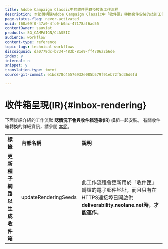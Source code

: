 ```yaml
---
title: Adobe Campaign Classic中的收件匣轉換技術工作流程
description: 本節說明隨Adobe Campaign Classic中「收件匣」轉換套件安裝的技術工作流程。
page-status-flag: never-activated
uuid: f60a09f0-47a0-4fc0-b0ac-47178af6ad55
contentOwner: sauviat
products: SG_CAMPAIGN/CLASSIC
audience: workflow
content-type: reference
topic-tags: technical-workflows
discoiquuid: da0779dc-b734-483b-81e9-ff4706a2b6de
index: y
internal: n
snippet: y
translation-type: tm+mt
source-git-commit: e1bd878c45576932e085b579f91eb72f5d36d6fd

---
```



# 收件箱呈現(IR){#inbox-rendering}

下面詳細介紹的工作流默 **認情況下會與收件箱渲染(IR)** 模組一起安裝。 有關收件箱轉換的詳細資訊，請參閱 [本節](../../delivery/using/inbox-rendering.md)。

<table> 
 <tbody> 
  <tr> 
   <td> <strong>標籤</strong><br /> </td> 
   <td> <strong>內部名稱</strong><br /> </td> 
   <td> <strong>說明</strong><br /> </td> 
  </tr> 
  <tr> 
   <td> <strong>更新種子網路以生成收件箱</strong><br /> </td> 
   <td> <span class="uicontrol">updateRenderingSeeds</span><br /> </td> 
   <td> 此工作流程會更新用於「收件匣」轉譯的電子郵件地址，而且只有在HTTPS連接埠已開啟供 <strong>deliverability.neolane.net時，才能運作</strong>。<br /> </td> 
  </tr> 
 </tbody> 
</table>

